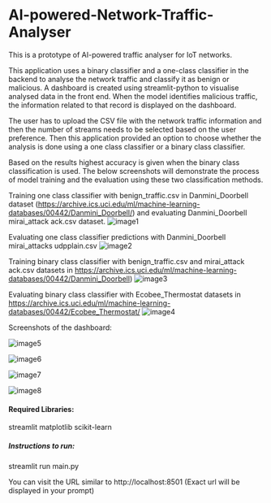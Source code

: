 # AI-powered-Network-Traffic-Analyser
This is a prototype of AI-powered traffic analyser for IoT networks.

This application uses a binary classifier and a one-class classifier in the backend to analyse the network traffic and classify it as benign or malicious. A dashboard is created using streamlit-python to visualise analysed data in the front end. When the model identifies malicious traffic, the information related to that record is displayed on the dashboard.

The user has to upload the CSV file with the network traffic information and then the number of streams needs to be selected based on the user preference. Then this application provided an option to choose whether the analysis is done using a one class classifier or a binary class classifier. 

Based on the results highest accuracy is given when the binary class classification is used. The below screenshots will demonstrate the process of model training and the evaluation using these two classification methods.

Training one class classifier with benign_traffic.csv in Danmini_Doorbell dataset (https://archive.ics.uci.edu/ml/machine-learning-databases/00442/Danmini_Doorbell/) and evaluating Danmini_Doorbell mirai_attack ack.csv dataset.
![image1](https://user-images.githubusercontent.com/124127000/220923735-65ae1c5b-355d-4618-b25f-cb49ca5621bb.png)

Evaluating one class classifier predictions with Danmini_Doorbell mirai_attacks udpplain.csv
![image2](https://user-images.githubusercontent.com/124127000/220923822-27f9b9dd-1379-4053-a526-8e636a87bba2.png)

Training binary class classifier with benign_traffic.csv and mirai_attack ack.csv datasets in https://archive.ics.uci.edu/ml/machine-learning-databases/00442/Danmini_Doorbell)
![image3](https://user-images.githubusercontent.com/124127000/220923877-a4755289-5e99-499a-8eec-767d52289d59.png)

Evaluating binary class classifier with Ecobee_Thermostat datasets in https://archive.ics.uci.edu/ml/machine-learning-databases/00442/Ecobee_Thermostat/
![image4](https://user-images.githubusercontent.com/124127000/220923925-b44c2081-4f01-426c-8790-1de188db5a77.png)


Screenshots of the dashboard:

![image5](https://user-images.githubusercontent.com/124127000/220924076-245d60cd-78d5-489d-af8e-0d6c2381cecf.png)

![image6](https://user-images.githubusercontent.com/124127000/220924098-c414ace1-9c96-428c-834e-6b71c27a2ed2.png)

![image7](https://user-images.githubusercontent.com/124127000/220924126-062273d2-3b80-494f-9bf2-f0e2771eb03e.png)

![image8](https://user-images.githubusercontent.com/124127000/220924286-e4380af4-7252-4941-911c-9876633c32be.png)


#### Required Libraries: 
  streamlit
  matplotlib
  scikit-learn
  
##### Instructions to run:
streamlit run main.py

You can visit the URL similar to http://localhost:8501 (Exact url will be displayed in your prompt)

